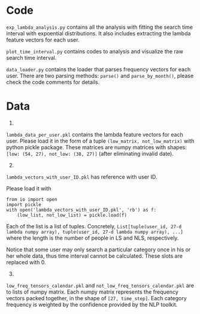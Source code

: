 # Code

`exp_lambda_analysis.py` contains all the analysis with fitting the search time interval with expoential distributions. It also includes extracting the lambda feature vectors for each user.

`plot_time_interval.py` contains codes to analysis and visualize the raw search time interval.

`data_loader.py` contains the loader that parses frequency vectors for each user. There are two parsing methods: `parse()` and `parse_by_month()`, please check the code comments for details.

# Data

1. 
`lambda_data_per_user.pkl` contains the lambda feature vectors for each user. Please load it in the form of a tuple `(low_matrix, not_low_matrix)` with python pickle package. These matrices are numpy matrices with shapes: `[low: (54, 27), not_low: (38, 27)]` (after eliminating invalid date).

2. 
`lambda_vectors_with_user_ID.pkl` has reference with user ID. 

Please load it with
```
from io import open
import pickle
with open('lambda_vectors_with_user_ID.pkl', 'rb') as f:
	(low_list, not_low_list) = pickle.load(f)

```

Each of the list is a list of tuples. Concretely, `List[tuple(user_id, 27-d lambda numpy array), tuple(user_id, 27-d lambda numpy array), ...]` where the length is the number of people in LS and NLS, respectively.

Notice that some user may only search a particular category once in his or her whole data, thus time interval cannot be calculated. These slots are replaced with 0.

3. 
`low_freq_tensors_calendar.pkl` and `not_low_freq_tensors_calendar.pkl` are to lists of numpy matrix. Each numpy matrix represents the frequency vectors packed together, in the shape of `[27, time_step]`. Each category frequency is weighted by the confidence provided by the NLP toolkit.